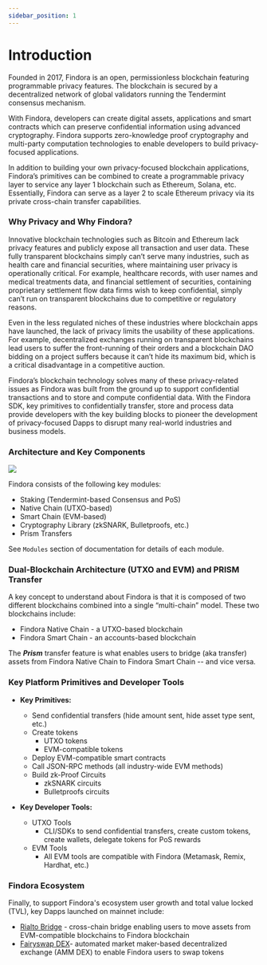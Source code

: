 ```yaml
---
sidebar_position: 1
---
```


# Introduction
Founded in 2017, Findora is an open, permissionless blockchain featuring programmable privacy features. The blockchain is secured by a decentralized network of global validators running the Tendermint consensus mechanism.

With Findora, developers can create digital assets, applications and smart contracts which can preserve confidential information using advanced cryptography. Findora supports zero-knowledge proof cryptography and multi-party computation technologies to enable developers to build privacy-focused applications.

In addition to building your own privacy-focused blockchain applications, Findora’s primitives can be combined to create a programmable privacy layer to service any layer 1 blockchain such as Ethereum, Solana, etc. Essentially, Findora can serve as a layer 2 to scale Ethereum privacy via its private cross-chain transfer capabilities.

### Why Privacy and Why Findora?
Innovative blockchain technologies such as Bitcoin and Ethereum lack privacy features and publicly expose all transaction and user data. These fully transparent blockchains simply can’t serve many industries, such as health care and financial securities, where maintaining user privacy is operationally critical. For example, healthcare records, with user names and medical treatments data, and financial settlement of securities, containing proprietary settlement flow data firms wish to keep confidential, simply can’t run on transparent blockchains due to competitive or regulatory reasons.

Even in the less regulated niches of these industries where blockchain apps have launched, the lack of privacy limits the usability of these applications. For example, decentralized exchanges running on transparent blockchains lead users to suffer the front-running of their orders and a blockchain DAO bidding on a project suffers because it can’t hide its maximum bid, which is a critical disadvantage in a competitive auction.

Findora’s blockchain technology solves many of these privacy-related issues as Findora was built from the ground up to support confidential transactions and to store and compute confidential data. With the Findora SDK, key primitives to confidentially transfer, store and process data provide developers with the key building blocks to pioneer the development of privacy-focused Dapps to disrupt many real-world industries and business models.

### Architecture and Key Components
![](https://i.imgur.com/87Yo4lV.png)

Findora consists of the following key modules:

* Staking (Tendermint-based Consensus and PoS)
* Native Chain (UTXO-based)
* Smart Chain (EVM-based)
* Cryptography Library (zkSNARK, Bulletproofs, etc.)
* Prism Transfers

See `Modules` section of documentation for details of each module.

### Dual-Blockchain Architecture (UTXO and EVM) and PRISM Transfer
A key concept to understand about Findora is that it is composed of two different blockchains combined into a single “multi-chain” model. These two blockchains include:

* Findora Native Chain - a UTXO-based blockchain
* Findora Smart Chain - an accounts-based blockchain

The **_Prism_** transfer feature is what enables users to bridge (aka transfer) assets from Findora Native Chain to Findora Smart Chain -- and vice versa.

### Key Platform Primitives and Developer Tools
* **Key Primitives:**
    * Send confidential transfers (hide amount sent, hide asset type sent, etc.)
    * Create tokens
        * UTXO tokens
        * EVM-compatible tokens
    * Deploy EVM-compatible smart contracts
    * Call JSON-RPC methods (all industry-wide EVM methods)
    * Build zk-Proof Circuits
        * zkSNARK circuits
        * Bulletproofs circuits

* **Key Developer Tools:**
    * UTXO Tools
        * CLI/SDKs to send confidential transfers,  create custom tokens, create wallets, delegate tokens for PoS rewards
    * EVM Tools
        * All EVM tools are compatible with Findora (Metamask, Remix, Hardhat, etc.)

### Findora Ecosystem
Finally, to support Findora's ecosystem user growth and total value locked (TVL), key Dapps launched on mainnet include:
* [Rialto Bridge](https://rialtobridge.io) - cross-chain bridge enabling users to move assets from EVM-compatible blockchains to Findora blockchain
* [Fairyswap DEX](https://fairyswap.finance/)- automated market maker-based decentralized exchange (AMM DEX) to enable Findora users to swap tokens